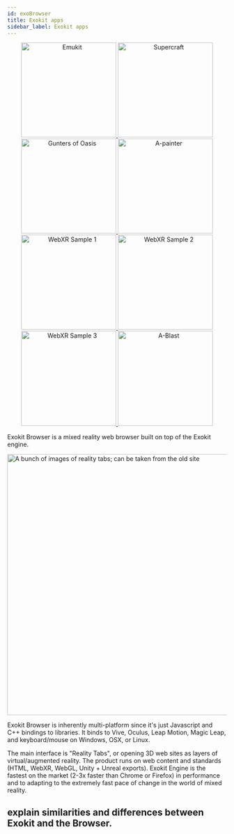 ```yaml
---
id: exoBrowser
title: Exokit apps
sidebar_label: Exokit apps
---
```


<p align="center">
  <a href="exokit:https://emukit.webmr.io/">
    <img src="https://cdn.rawgit.com/webmixedreality/webmr-docs/461195bf/website/static/img/emukit.png" width=218 height=218 alt="Emukit"/>
  </a>
  <a href="exokit:https://supermedium.com/craft">
     <img src="https://cdn.rawgit.com/webmixedreality/webmr-docs/461195bf/website/static/img/supercraft.png" width=218 height=218 alt="Supercraft"/>
  </a>
  <a href="exokit:https://supermedium.com/gunters-of-oasis">
    <img src="https://cdn.rawgit.com/webmixedreality/webmr-docs/461195bf/website/static/img/gunters.png" width=218 height=218 alt="Gunters of Oasis"/>
   </a>
  <a href="exokit:https://aframe.io/a-painter">
    <img src="https://cdn.rawgit.com/webmixedreality/webmr-docs/461195bf/website/static/img/a-painter.png" width=218 height=218 alt="A-painter"/>
  </a>
  <a href="exokit:https://immersive-web.github.io/webxr-samples/fallback-rendering.html">
    <img src="https://cdn.rawgit.com/webmixedreality/webmr-docs/461195bf/website/static/img/webxr-samples1.png" width=218 height=218 alt="WebXR Sample 1"/>
  </a>
  <a href="exokit:https://immersive-web.github.io/webxr-samples/input-selection.html">
    <img src="https://cdn.rawgit.com/webmixedreality/webmr-docs/461195bf/website/static/img/webxr-samples2.png" width=218 height=218 alt="WebXR Sample 2"/>
  </a>
  <a href="exokit:https://immersive-web.github.io/webxr-samples/positional-audio.html">
    <img src="https://cdn.rawgit.com/webmixedreality/webmr-docs/461195bf/website/static/img/webxr-samples3.png" width=218 height=218 alt="WebXR Sample 3"/>
  </a>
  <a href="exokit:https://aframe.io/a-blast">
    <img src="https://cdn.rawgit.com/webmixedreality/webmr-docs/461195bf/website/static/img/a-blast.png" width=218 height=218 alt="A-Blast"/>
  </a>
</p>

Exokit Browser is a mixed reality web browser built on top of the Exokit engine.

<img src="https://cdn.rawgit.com/webmixedreality/webmr-docs/media-upload/website/static/media/exokitmediacopy/Reality-tabs.jpg" width=600, height=auto alt="A bunch of images of reality tabs; can be taken from the old site"/>

Exokit Browser is inherently multi-platform since it's just Javascript and C++ bindings to libraries. It binds to Vive, Oculus, Leap Motion, Magic Leap, and keyboard/mouse on Windows, OSX, or Linux.
  
 The main interface is "Reality Tabs", or opening 3D web sites as layers of virtual/augmented reality. The product runs on web content and standards (HTML, WebXR, WebGL, Unity + Unreal exports). Exokit Engine is the fastest on the market (2-3x faster than Chrome or Firefox) in performance and to adapting to the extremely fast pace of change in the world of mixed reality.  

## explain similarities and differences between Exokit and the Browser.
